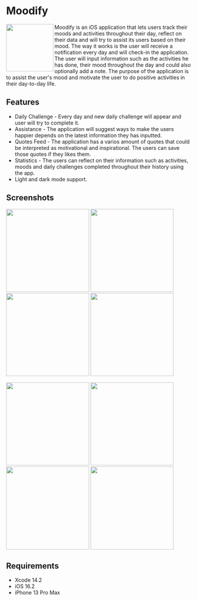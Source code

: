 # Moodify

<img src="https://i.postimg.cc/rFmD5Z5G/image.png)" align="left" width=128 height=128> Moodify is an iOS application that lets users track their moods and activities throughout their day, reflect on their data and will try to assist its users based on their mood.
The way it works is the user will receive a notification every day and will check-in the application. The user will input information such as the activities he has done, their mood throughout the day and could also optionally add a note.
The purpose of the application is to assist the user's mood and motivate the user to do positive activities in their day-to-day life.

## Features

* Daily Challenge - Every day and new daily challenge will appear and user will try to complete it.
* Assistance - The application will suggest ways to make the users happier depends on the latest information they has inputted.
* Quotes Feed - The application has a varios amount of quotes that could be interpreted as motivational and inspirational. The users can save those quotes if they likes them.
* Statistics - The users can reflect on their information such as activities, moods and daily challenges completed throughout their history using the app.
* Light and dark mode support.

## Screenshots

<p>
<img src="https://i.postimg.cc/J7JZ4gK0/Activities-Chart.png" width=225>
<img src="https://i.postimg.cc/fyx92tkm/Activity-View.png" width=225>
<img src="https://i.postimg.cc/gJ22fg4Y/Assistance-View.png" width=225>
<img src="https://i.postimg.cc/DyPG1X9K/Calendar-View.png" width=225>
</p>
<p>
<img src="https://i.postimg.cc/rpKt6YK8/HomeView.png" width=225>
<img src="https://i.postimg.cc/y8fSbz6Q/MoodView.png" width=225>
<img src="https://i.postimg.cc/6p6vcQK4/New-Entry-View.png" width=225>
<img src="https://i.postimg.cc/xT2HkRFR/Quotes-View.png" width=225>
</p>

## Requirements

* Xcode 14.2
* iOS 16.2
* iPhone 13 Pro Max
